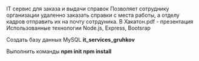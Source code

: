 IT сервис для заказа и выдачи справок
Позволяет сотруднику организации удаленно заказать справки с места работы, а отделу кадров отправить их на почту сотрдуника. 
В Хакатон.pdf - презентация
Использованные технологии Node.js, Express, Bootsrap

Создать базу данных MySQL <b>it_services_gruhkov</b>

Выполнить команды
 <b>npm init
 npm install<b>

